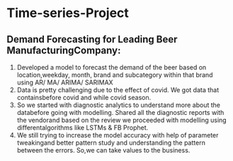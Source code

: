 # Time-series-Project

## Demand Forecasting for Leading Beer ManufacturingCompany:

1. Developed a model to forecast the demand of the beer based on location,weekday, month, brand and subcategory within that brand using AR/ MA/ ARIMA/ SARIMAX
2. Data is pretty challenging due to the effect of covid. We got data that containsbefore covid and while covid season.
3. So we started with diagnostic analytics to understand more about the databefore going with modelling. Shared all the diagnostic reports with the vendorand based on    the review we proceeded with modelling using differentalgorithms like LSTMs & FB Prophet.
4. We still trying to increase the model accuracy with help of parameter tweakingand better pattern study and understanding the pattern between the errors. So,we can      take values to the business.
